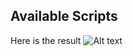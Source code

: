 
## Available Scripts

Here is the result
![Alt text](https://github.com/remote-software-dev/basic-redux/blob/master/public/result.PNG)

